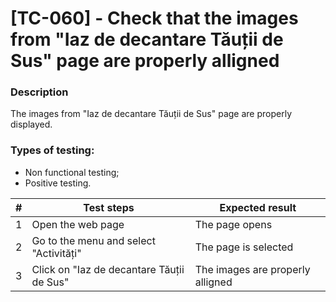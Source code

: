 # **[TC-060] - Check that the images from "Iaz de decantare Tăuții de Sus" page are properly alligned**

### **Description**

The images from "Iaz de decantare Tăuții de Sus" page are properly displayed.

### **Types of testing:**

- Non functional testing;
- Positive testing.

| #   | **Test steps**                            | **Expected result**              |
| --- | ----------------------------------------- | -------------------------------- |
| 1   | Open the web page                         | The page opens                   |
| 2   | Go to the menu and select "Activități"    | The page is selected             |
| 3   | Click on "Iaz de decantare Tăuții de Sus" | The images are properly alligned |
